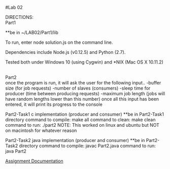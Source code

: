 #Lab 02


DIRECTIONS:
<br>Part1

**be in ~/LAB02/Part1/lib

To run, enter node solution.js on the command line.

Dependencies include Node.js (v0.12.5) and Python (2.7). 

Tested both under Windows 10 (using Cygwin) and *NIX (Mac OS X 10.11.2)

<br>
Part2<br>
once the program is run, it will ask the user for the following input..
 -buffer size (for job requests)
 -number of slaves (consumers)
 -sleep time for producer (time between producing requests)
 -maximum job length (jobs will have random lengths lower than this number)
 once all this input has been entered, it will print its progress to the console

 Part2-Task1 c implementation (producer and consumer)
 **be in Part2-Task1 directory
 command to compile:   make all
 command to clean:     make clean
 command to run:       ./part2
 NOTE: This worked on linux and ubuntu but NOT on macintosh for whatever reason

Part2-Task2 java implementation (producer and consumer)
**be in Part2-Task2 directory
command to compile:   javac Part2.java
command to run:       java Part2




[Assignment Documentation](https://docs.google.com/document/d/1t_9mq4EzNik-Z-3P68Iqtk3kEmYPcbWbeMQGZWOOVeE/edit)
